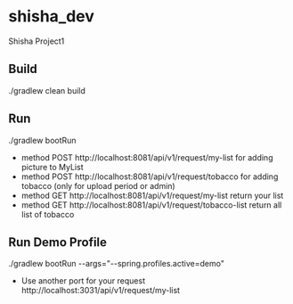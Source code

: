 # shisha_dev
Shisha Project1
## Build

./gradlew clean build

## Run

./gradlew bootRun
- method POST http://localhost:8081/api/v1/request/my-list 
for adding picture to MyList
- method POST http://localhost:8081/api/v1/request/tobacco
for adding tobacco (only for upload period or admin)
- method GET http://localhost:8081/api/v1/request/my-list
return your list
- method GET http://localhost:8081/api/v1/request/tobacco-list
return all list of tobacco
## Run Demo Profile

./gradlew bootRun --args="--spring.profiles.active=demo"

- Use another port for your request http://localhost:3031/api/v1/request/my-list